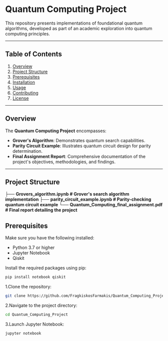 # Quantum Computing Project

This repository presents implementations of foundational quantum algorithms, developed as part of an academic exploration into quantum computing principles.

---

## Table of Contents

1. [Overview](#overview)
2. [Project Structure](#project-structure)
3. [Prerequisites](#prerequisites)
4. [Installation](#installation)
5. [Usage](#usage)
6. [Contributing](#contributing)
7. [License](#license)

---

## Overview

The **Quantum Computing Project** encompasses:

- **Grover's Algorithm**: Demonstrates quantum search capabilities.
- **Parity Circuit Example**: Illustrates quantum circuit design for parity determination.
- **Final Assignment Report**: Comprehensive documentation of the project's objectives, methodologies, and findings.

---

## Project Structure

├── **Grovers_algorithm.ipynb # Grover's search algorithm implementation**
├── **parity_circuit_example.ipynb # Parity-checking quantum circuit example**
└── **Quantum_Computing_final_assignment.pdf # Final report detailing the project**

## Prerequisites

Make sure you have the following installed:

- Python 3.7 or higher
- Jupyter Notebook
- Qiskit

Install the required packages using pip:

```bash
pip install notebook qiskit

```
1.Clone the repository:
```bash
git clone https://github.com/FragkiskosFarmakis/Quantum_Computing_Project.git
```
2.Navigate to the project directory:
```bash
cd Quantum_Computing_Project
```
3.Launch Jupyter Notebook:
```bash
jupyter notebook
```
